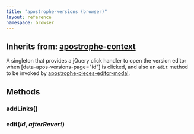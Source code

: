 ```yaml
---
title: "apostrophe-versions (browser)"
layout: reference
namespace: browser
---
```

## Inherits from: [apostrophe-context](../apostrophe-utils/browser-apostrophe-context.html)
A singleton that provides a jQuery click handler to open the
version editor when [data-apos-versions-page="id"] is clicked,
and also an `edit` method to be invoked by
[apostrophe-pieces-editor-modal](../apostrophe-pieces/browser-apostrophe-pieces-editor-modal.html).


## Methods
### addLinks()

### edit(*id*, *afterRevert*)

